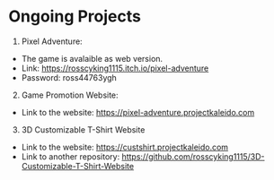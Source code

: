 # Ongoing Projects
1. Pixel Adventure:
 - The game is avalaible as web version.
 - Link: https://rosscyking1115.itch.io/pixel-adventure
 - Password: ross44763ygh

2. Game Promotion Website:
 - Link to the website: https://pixel-adventure.projectkaleido.com

3. 3D Customizable T-Shirt Website
 - Link to the website: https://custshirt.projectkaleido.com
 - Link to another repository: https://github.com/rosscyking1115/3D-Customizable-T-Shirt-Website
